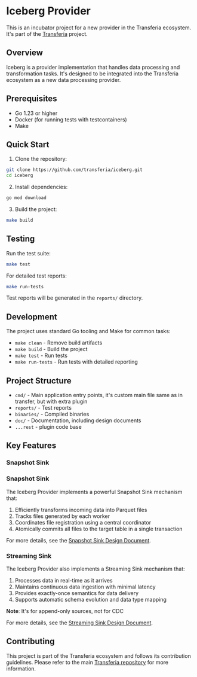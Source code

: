 # Iceberg Provider

This is an incubator project for a new provider in the Transferia ecosystem. It's part of the [Transferia](https://github.com/transferia/transferia) project.

## Overview

Iceberg is a provider implementation that handles data processing and transformation tasks. It's designed to be integrated into the Transferia ecosystem as a new data processing provider.

## Prerequisites

- Go 1.23 or higher
- Docker (for running tests with testcontainers)
- Make

## Quick Start

1. Clone the repository:
```bash
git clone https://github.com/transferia/iceberg.git
cd iceberg
```

2. Install dependencies:
```bash
go mod download
```

3. Build the project:
```bash
make build
```

## Testing

Run the test suite:
```bash
make test
```

For detailed test reports:
```bash
make run-tests
```

Test reports will be generated in the `reports/` directory.

## Development

The project uses standard Go tooling and Make for common tasks:

- `make clean` - Remove build artifacts
- `make build` - Build the project
- `make test` - Run tests
- `make run-tests` - Run tests with detailed reporting

## Project Structure

- `cmd/` - Main application entry points, it's custom main file same as in transfer, but with extra plugin
- `reports/` - Test reports
- `binaries/` - Compiled binaries
- `doc/` - Documentation, including design documents
- `...rest` - plugin code base

## Key Features

### Snapshot Sink

### Snapshot Sink

The Iceberg Provider implements a powerful Snapshot Sink mechanism that:

1. Efficiently transforms incoming data into Parquet files
2. Tracks files generated by each worker
3. Coordinates file registration using a central coordinator
4. Atomically commits all files to the target table in a single transaction

For more details, see the [Snapshot Sink Design Document](doc/snapshot-sink.md).

### Streaming Sink

The Iceberg Provider also implements a Streaming Sink mechanism that:

1. Processes data in real-time as it arrives
2. Maintains continuous data ingestion with minimal latency
3. Provides exactly-once semantics for data delivery
4. Supports automatic schema evolution and data type mapping

**Note**: It's for append-only sources, not for CDC

For more details, see the [Streaming Sink Design Document](doc/streaming-sink.md).

## Contributing

This project is part of the Transferia ecosystem and follows its contribution guidelines. Please refer to the main [Transferia repository](https://github.com/transferia/transferia) for more information. 